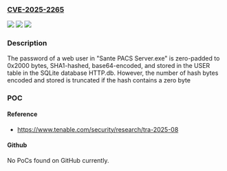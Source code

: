 ### [CVE-2025-2265](https://cve.mitre.org/cgi-bin/cvename.cgi?name=CVE-2025-2265)
![](https://img.shields.io/static/v1?label=Product&message=Sante%20PACS%20Server&color=blue)
![](https://img.shields.io/static/v1?label=Version&message=n%2Fa&color=blue)
![](https://img.shields.io/static/v1?label=Vulnerability&message=CWE-916%20Use%20of%20Password%20Hash%20With%20Insufficient%20Computational%20Effort&color=brighgreen)

### Description

The password of a web user in "Sante PACS Server.exe" is zero-padded to 0x2000 bytes, SHA1-hashed, base64-encoded, and stored in the USER table in the SQLite database HTTP.db. However, the number of hash bytes encoded and stored is truncated if the hash contains a zero byte

### POC

#### Reference
- https://www.tenable.com/security/research/tra-2025-08

#### Github
No PoCs found on GitHub currently.

